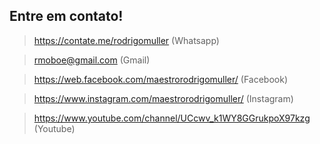 ## Entre em contato!
> https://contate.me/rodrigomuller (Whatsapp)

> rmoboe@gmail.com (Gmail)

> https://web.facebook.com/maestrorodrigomuller/ (Facebook)

> https://www.instagram.com/maestrorodrigomuller/ (Instagram)

> https://www.youtube.com/channel/UCcwv_k1WY8GGrukpoX97kzg (Youtube)